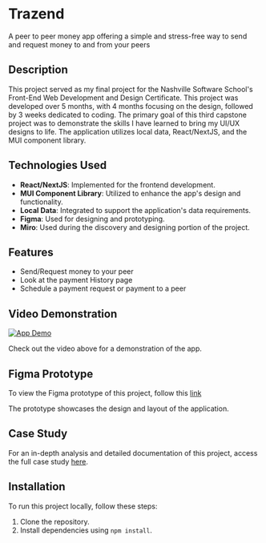 # Trazend

A peer to peer money app offering a simple and stress-free way to send and request money to and from your peers

## Description

This project served as my final project for the Nashville Software School's Front-End Web Development and Design Certificate. This project was developed over 5 months, with 4 months focusing on the design, followed by 3 weeks dedicated to coding. The primary goal of this third capstone project was to demonstrate the skills I have learned to bring my UI/UX designs to life. The application utilizes local data, React/NextJS, and the MUI component library.

## Technologies Used

- **React/NextJS**: Implemented for the frontend development.
- **MUI Component Library**: Utilized to enhance the app's design and functionality.
- **Local Data**: Integrated to support the application's data requirements.
- **Figma**: Used for designing and prototyping.
- **Miro**: Used during the discovery and designing portion of the project.

## Features

- Send/Request money to your peer
- Look at the payment History page
- Schedule a payment request or payment to a peer

## Video Demonstration

[![App Demo](https://www.youtube.com/shorts/S0108Cyr2r0?t=3&feature=share)](https://youtube.com/shorts/S0108Cyr2r0?feature=share)


Check out the video above for a demonstration of the app.

## Figma Prototype

To view the Figma prototype of this project, follow this [link](https://www.figma.com/proto/3lEDIJJ5IefueHbFnk6AaH/TranZend-Prototype?type=design&node-id=5-136&t=b2VBar1jwjF5WPqT-1&scaling=scale-down&page-id=0%3A1&mode=design) 

The prototype showcases the design and layout of the application.

## Case Study

For an in-depth analysis and detailed documentation of this project, access the full case study [here](https://uxfol.io/p/265d01d0/Tranzend).


## Installation

To run this project locally, follow these steps:

1. Clone the repository.
2. Install dependencies using `npm install`.

